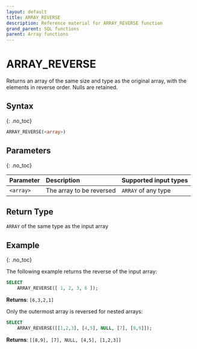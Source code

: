 ```yaml
---
layout: default
title: ARRAY_REVERSE
description: Reference material for ARRAY_REVERSE function
grand_parent: SQL functions
parent: Array functions
---
```


# ARRAY\_REVERSE

Returns an array of the same size and type as the original array, with the elements in reverse order. Nulls are retained.

## Syntax
{: .no_toc}

```sql
ARRAY_REVERSE(<array>)
```

## Parameters
{: .no_toc}

| Parameter | Description                         |Supported input types |
| :--------- | :----------------------------------- | :---------------------|
| `<array>`   | The array to be reversed | `ARRAY` of any type |

## Return Type
`ARRAY` of the same type as the input array

## Example
{: .no_toc}

The following example returns the reverse of the input array:

```sql
SELECT
	ARRAY_REVERSE([ 1, 2, 3, 6 ]);
```

**Returns**: `[6,3,2,1]`

Only the outermost array is reversed for nested arrays:
```sql
SELECT
	ARRAY_REVERSE([[1,2,3], [4,5], NULL, [7], [8,9]]);
```

**Returns**: `[[8,9], [7], NULL, [4,5], [1,2,3]]`
